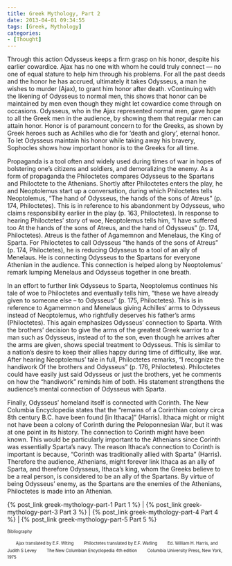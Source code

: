 ```yaml
---
title: Greek Mythology, Part 2
date: 2013-04-01 09:34:55
tags: [Greek, Mythology]
categories: 
- [Thought]
---
```

Through this action Odysseus keeps a firm grasp on his honor, despite his earlier cowardice.  Ajax has no one with whom he could truly connect — no one of equal stature to help him through his problems.  For all the past deeds and the honor he has accrued, ultimately it takes Odysseus, a man he wishes to murder (Ajax), to grant him honor after death.  <!-- more -->vContinuing with the likening of Odysseus to normal men, this shows that honor can be maintained by men even though they might let cowardice come through on occasions.  Odysseus, who in the Ajax represented normal men, gave hope to all the Greek men in the audience, by showing them that regular men can attain honor.    Honor is of paramount concern to for the Greeks, as shown by Greek heroes such as Achilles who die for ‘death and glory’, eternal honor.  To let Odysseus maintain his honor while taking away his bravery, Sophocles shows how important honor is to the Greeks for all time.

Propaganda is a tool often and widely used during times of war in hopes of bolstering one’s citizens and soldiers, and demoralizing the enemy.  As a form of propaganda the Philoctetes compares Odysseus to the Spartans and Philoctete to the Athenians.  Shortly after Philoctetes enters the play, he and Neoptolemus start up a conversation, during which Philoctetes tells Neoptolemus, “The hand of Odysseus, the hands of the sons of Atreus” (p. 174, Philoctetes).  This is in reference to his abandonment by Odysseus, who claims responsibility earlier in the play (p. 163, Philoctetes).  In response to hearing Philoctetes’ story of woe, Neoptolemus tells him, “I have suffered too At the hands of the sons of Atreus, and the hand of Odysseus” (p. 174, Philoctetes).  Atreus is the father of Agamemnon and Menelaus, the King of Sparta.  For Philoctetes to call Odysseus “the hands of the sons of Atreus” (p. 174, Philoctetes), he is reducing Odysseus to a tool of an ally of Menelaus.  He is connecting Odysseus to the Spartans for everyone Athenian in the audience.  This connection is helped along by Neoptolemus’ remark lumping Menelaus and Odysseus together in one breath.

In an effort to further link Odysseus to Sparta, Neoptolemus continues his tale of woe to Philoctetes and eventually tells him, “these we have already given to someone else – to Odysseus” (p. 175, Philoctetes).  This is in reference to Agamemnon and Menelaus giving Achilles’ arms to Odysseus instead of Neoptolemus, who rightfully deserves his father’s arms (Philoctetes).  This again emphasizes Odysseus’ connection to Sparta.  With the brothers’ decision to give the arms of the greatest Greek warrior to a man such as Odysseus, instead of to the son, even though he arrives after the arms are given, shows special treatment to Odysseus.  This is similar to a nation’s desire to keep their allies happy during time of difficulty, like war.  After hearing Neoptolemus’ tale in full, Philoctetes remarks, “I recognize the handiwork Of the brothers and Odysseus” (p. 176, Philoctetes).  Philoctetes could have easily just said Odysseus or just the brothers, yet he comments on how the “handiwork” reminds him of both.  His statement strengthens the audience’s mental connection of Odysseus with Sparta. 

Finally, Odysseus’ homeland itself is connected with Corinth.  The New Columbia Encyclopedia states that the “remains of a Corinthian colony circa 8th century B.C. have been found [in Ithaca]” (Harris).  Ithaca might or might not have been a colony of Corinth during the Peloponnesian War, but it was at one point in its history.  The connection to Corinth might have been known.  This would be particularly important to the Athenians since Corinth was essentially Sparta’s navy.  The reason Ithaca’s connection to Corinth is important is because, “Corinth was traditionally allied with Sparta” (Harris).  Therefore the audience, Athenians, might forever link Ithaca as an ally of Sparta, and therefore Odysseus, Ithaca’s king, whom the Greeks believe to be a real person, is considered to be an ally of the Spartans.  By virtue of being Odysseus’ enemy, as the Spartans are the enemies of the Athenians, Philoctetes is made into an Athenian.

 

{% post_link greek-mythology-part-1 Part 1 %}  | {% post_link greek-mythology-part-3 Part 3 %}  |  {% post_link greek-mythology-part-4 Part 4 %}  | {% post_link greek-mythology-part-5 Part 5 %}


<sup><sub>Bibliography</sub></sup>

&nbsp;&nbsp;&nbsp;&nbsp;&nbsp;<sup><sub>Ajax translated by E.F. Wlting</sub></sup>
&nbsp;&nbsp;&nbsp;&nbsp;&nbsp;<sup><sub>Philoctetes translated by E.F. Watling</sub></sup>
&nbsp;&nbsp;&nbsp;&nbsp;&nbsp;<sup><sub>Ed. William H. Harris, and  Judith S Levey</sub></sup>
&nbsp;&nbsp;&nbsp;&nbsp;&nbsp;<sup><sub>The New Columbian Encyclopedia 4th edition</sub></sup>
&nbsp;&nbsp;&nbsp;&nbsp;&nbsp;<sup><sub>Columbia University Press, New York, 1975</sub></sup>